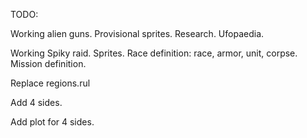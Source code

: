 TODO:

Working alien guns.
  Provisional sprites.
  Research.
  Ufopaedia.

Working Spiky raid.
  Sprites.
  Race definition: 
    race, 
    armor, 
    unit, 
    corpse.
  Mission definition.

Replace regions.rul

Add 4 sides.

Add plot for 4 sides.